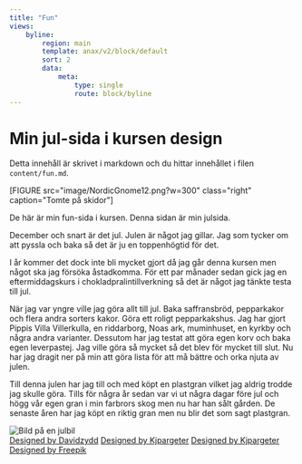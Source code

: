 ```yaml
---
title: "Fun"
views:
    byline:
        region: main
        template: anax/v2/block/default
        sort: 2
        data:
            meta:
                type: single
                route: block/byline
---
```

Min jul-sida i kursen design
=========================

Detta innehåll är skrivet i markdown och du hittar innehållet i filen `content/fun.md`.

[FIGURE src="image/NordicGnome12.png?w=300" class="right" caption="Tomte på skidor"]

De här är min fun-sida i kursen. Denna sidan är min julsida.

December och snart är det jul. Julen är något jag gillar. Jag som tycker om att pyssla och baka så det är ju en toppenhögtid för det.

I år kommer det dock inte bli mycket gjort då jag går denna kursen men något ska jag försöka åstadkomma. För ett par månader sedan gick jag en eftermiddagskurs i chokladpralintillverkning så det är något jag tänkte testa till jul.

När jag var yngre ville jag göra allt till jul. Baka saffransbröd, pepparkakor och flera andra sorters kakor. Göra ett roligt pepparkakshus. Jag har gjort Pippis Villa Villerkulla, en riddarborg, Noas ark, muminhuset, en kyrkby och några andra varianter. Dessutom har jag testat att göra egen korv och baka egen leverpastej. Jag ville göra så mycket så det blev för mycket till slut. Nu har jag dragit ner på min att göra lista för att må bättre och orka njuta av julen.

Till denna julen har jag till och med köpt en plastgran vilket jag aldrig trodde jag skulle göra. Tills för några år sedan var vi ut några dagar före jul och högg vår egen gran i min farbrors skog men nu har han sålt gården. De senaste åren har jag köpt en riktig gran men nu
blir det som sagt plastgran.

<div class="car">
    <img src="img/ChristmasCar04.png" class="julbil" alt="Bild på en julbil">
</div>
<a href='https://www.freepik.com/free-vector/red-geometrical-halftone-curved-star-pattern-background_1464888.htm'>Designed by Davidzydd</a>
<a href="https://www.freepik.com/free-vector/snowflakes-on-a-blue-bokeh-background_827637.htm">Designed by Kjpargeter</a>
<a href='https://www.freepik.com/free-photo/golden-christmas-background_3142074.htm'>Designed by Kjpargeter</a>
<a href="https://www.freepik.com/free-vector/winter-patterns-collection_3361475.htm">Designed by Freepik</a>
